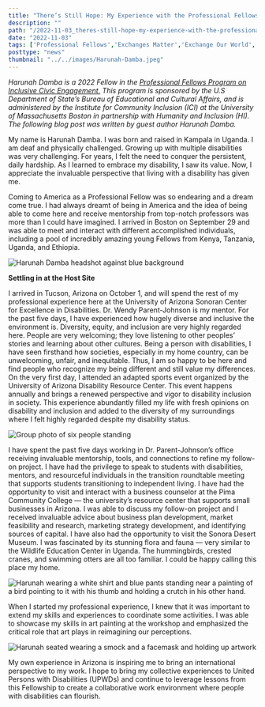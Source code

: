 ```yaml
---
title: "There’s Still Hope: My Experience with the Professional Fellows Program on Inclusive Civic Engagement"
description: ""
path: "/2022-11-03_theres-still-hope-my-experience-with-the-professional-fellows-program-on-inclusive-civic-engagement.md"
date: "2022-11-03"
tags: ['Professional Fellows','Exchanges Matter','Exchange Our World','Community Inclusion']
posttype: "news"
thumbnail: "../../images/Harunah-Damba.jpeg"
---
```


_Harunah Damba is a 2022 Fellow in the_ [_Professional Fellows Program on Inclusive Civic Engagement._](https://pfpinclusion.org/) _This program is sponsored by the U.S Department of State’s Bureau of Educational and Cultural Affairs, and is administered by the Institute for Community Inclusion (ICI) at the University of Massachusetts Boston in partnership with Humanity and Inclusion (HI). The following blog post was written by guest author Harunah Damba._

My name is Harunah Damba. I was born and raised in Kampala in Uganda. I am deaf and physically challenged. Growing up with multiple disabilities was very challenging. For years, I felt the need to conquer the persistent, daily hardship. As I learned to embrace my disability, I saw its value. Now, I appreciate the invaluable perspective that living with a disability has given me.

Coming to America as a Professional Fellow was so endearing and a dream come true. I had always dreamt of being in America and the idea of being able to come here and receive mentorship from top-notch professors was more than I could have imagined. I arrived in Boston on September 29 and was able to meet and interact with different accomplished individuals, including a pool of incredibly amazing young Fellows from Kenya, Tanzania, Uganda, and Ethiopia.

![Harunah Damba headshot against blue background](/images/Harunah-Damba.jpeg "Harunah Damba")



**Settling in at the Host Site**

I arrived in Tucson, Arizona on October 1, and will spend the rest of my professional experience here at the University of Arizona Sonoran Center for Excellence in Disabilities. Dr. Wendy Parent-Johnson is my mentor. For the past five days, I have experienced how hugely diverse and inclusive the environment is. Diversity, equity, and inclusion are very highly regarded here. People are very welcoming; they love listening to other peoples’ stories and learning about other cultures. Being a person with disabilities, I have seen firsthand how societies, especially in my home country, can be unwelcoming, unfair, and inequitable. Thus, I am so happy to be here and find people who recognize my being different and still value my differences. On the very first day, I attended an adapted sports event organized by the University of Arizona Disability Resource Center. This event happens annually and brings a renewed perspective and vigor to disability inclusion in society. This experience abundantly filled my life with fresh opinions on disability and inclusion and added to the diversity of my surroundings where I felt highly regarded despite my disability status.

![Group photo of six people standing](/images/professional-fellows-group-pic.jpeg "Professional Fellows, including me, Harunah Damba (third from left), Alan Onyango (first on left), and a group of Disability Resource Center administrators at the University of Arizona during a welcome dinner.")

I have spent the past five days working in Dr. Parent-Johnson’s office receiving invaluable mentorship, tools, and connections to refine my follow-on project. I have had the privilege to speak to students with disabilities, mentors, and resourceful individuals in the transition roundtable meeting that supports students transitioning to independent living. I have had the opportunity to visit and interact with a business counselor at the Pima Community College — the university’s resource center that supports small businesses in Arizona. I was able to discuss my follow-on project and I received invaluable advice about business plan development, market feasibility and research, marketing strategy development, and identifying sources of capital. I have also had the opportunity to visit the Sonora Desert Museum. I was fascinated by its stunning flora and fauna — very similar to the Wildlife Education Center in Uganda. The hummingbirds, crested cranes, and swimming otters are all too familiar. I could be happy calling this place my home.

![Harunah wearing a white shirt and blue pants standing near a painting of a bird pointing to it with his thumb and holding a crutch in his other hand.](/images/harunah-sonora-desert-museum.jpeg "I am posing with a picture of crested crane during the visit at the Sonora Desert Museum.")

When I started my professional experience, I knew that it was important to extend my skills and experiences to coordinate some activities. I was able to showcase my skills in art painting at the workshop and emphasized the critical role that art plays in reimagining our perceptions.

![Harunah seated wearing a smock and a facemask and holding up artwork](/images/harunah-art-workshop.jpeg "I am showing an art piece I painted at an art workshop and exhibition.")

My own experience in Arizona is inspiring me to bring an international perspective to my work. I hope to bring my collective experiences to United Persons with Disabilities (UPWDs) and continue to leverage lessons from this Fellowship to create a collaborative work environment where people with disabilities can flourish.
